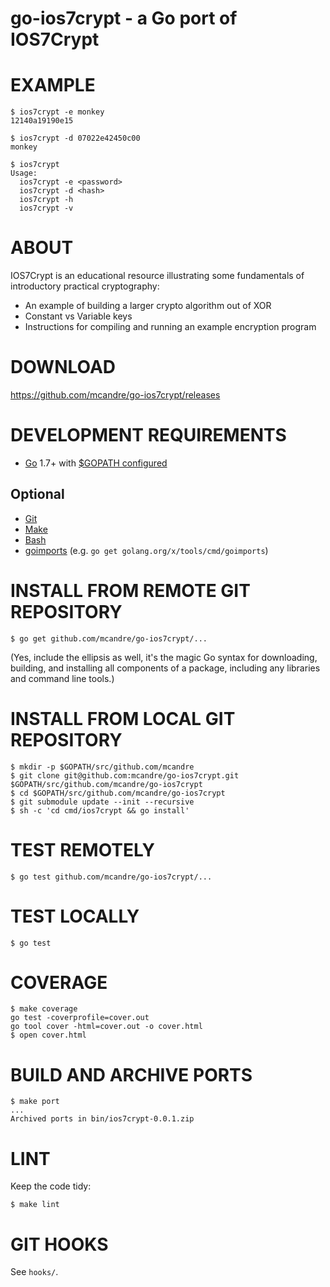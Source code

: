 # go-ios7crypt - a Go port of IOS7Crypt

# EXAMPLE

```
$ ios7crypt -e monkey
12140a19190e15

$ ios7crypt -d 07022e42450c00
monkey

$ ios7crypt
Usage:
  ios7crypt -e <password>
  ios7crypt -d <hash>
  ios7crypt -h
  ios7crypt -v
```

# ABOUT

IOS7Crypt is an educational resource illustrating some fundamentals of introductory practical cryptography:

* An example of building a larger crypto algorithm out of XOR
* Constant vs Variable keys
* Instructions for compiling and running an example encryption program

# DOWNLOAD

https://github.com/mcandre/go-ios7crypt/releases

# DEVELOPMENT REQUIREMENTS

* [Go](https://golang.org) 1.7+ with [$GOPATH configured](https://gist.github.com/mcandre/ef73fb77a825bd153b7836ddbd9a6ddc)

## Optional

* [Git](https://git-scm.com)
* [Make](https://www.gnu.org/software/make/)
* [Bash](https://www.gnu.org/software/bash/)
* [goimports](https://godoc.org/golang.org/x/tools/cmd/goimports) (e.g. `go get golang.org/x/tools/cmd/goimports`)

# INSTALL FROM REMOTE GIT REPOSITORY

```
$ go get github.com/mcandre/go-ios7crypt/...
```

(Yes, include the ellipsis as well, it's the magic Go syntax for downloading, building, and installing all components of a package, including any libraries and command line tools.)

# INSTALL FROM LOCAL GIT REPOSITORY

```
$ mkdir -p $GOPATH/src/github.com/mcandre
$ git clone git@github.com:mcandre/go-ios7crypt.git $GOPATH/src/github.com/mcandre/go-ios7crypt
$ cd $GOPATH/src/github.com/mcandre/go-ios7crypt
$ git submodule update --init --recursive
$ sh -c 'cd cmd/ios7crypt && go install'
```

# TEST REMOTELY

```
$ go test github.com/mcandre/go-ios7crypt/...
```

# TEST LOCALLY

```
$ go test
```

# COVERAGE

```
$ make coverage
go test -coverprofile=cover.out
go tool cover -html=cover.out -o cover.html
$ open cover.html
```

# BUILD AND ARCHIVE PORTS

```
$ make port
...
Archived ports in bin/ios7crypt-0.0.1.zip
```

# LINT

Keep the code tidy:

```
$ make lint
```

# GIT HOOKS

See `hooks/`.
